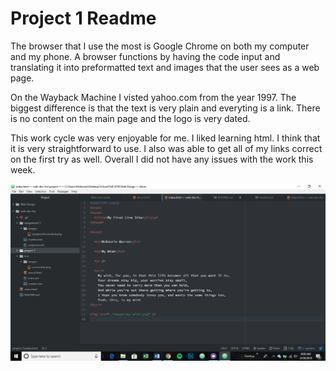# Project 1 Readme

The browser that I use the most is Google Chrome on both my computer and my phone.
A browser functions by having the code input and translating it into preformatted
text and images that the user sees as a web page.

On the Wayback Machine I visted yahoo.com from the year 1997. The biggest difference
is that the text is very plain and everyting is a link. There is no content on the
main page and the logo is very dated.

This work cycle was very enjoyable for me. I liked learning html. I think that it
is very straightforward to use. I also was able to get all of my links correct on
the first try as well. Overall I did not have any issues with the work this week.

![Screenshot](./images/project-1-screenshot.png)

